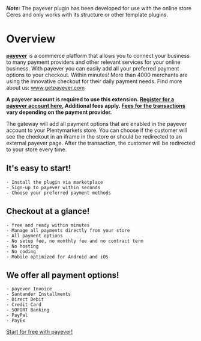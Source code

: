 <div class="alert alert-warning" role="alert">
    <strong><i>Note:</i></strong> The payever plugin has been developed for use with the online store Ceres and only works with its structure or other template plugins.
</div>
 
# Overview 
 
**<a href="https://getpayever.com">payever</a>** is a commerce platform that allows you to connect your business to many payment providers and other relevant services for your online business. With payever you can easily add all your preferred payment options to your checkout. Within minutes! More than 4000 merchants are using the innovative checkout for their daily payment needs. Find more about us: <a href="http://www.getpayever.com">www.getpayever.com</a>

**A payever account is required to use this extension. <a href="https://mein.payever.de/register">Register for a payever account here</a>, Additional fees apply. <a href="https://getpayever.com/article/what-are-the-transaction-fees/">Fees for the transactions</a> vary depending on the payment provider.**

The gateway will add all payment options that are enabled in the payever account to your Plentymarkets store. You can choose if the customer will see the checkout in an iframe in the store or should be redirected to an external payever page. After the transaction, the customer will be redirected to your store every time.

## It's easy to start!

    - Install the plugin via marketplace
    - Sign-up to payever within seconds
    - Choose your preferred payment methods

## Checkout at a glance!

    - free and ready within minutes
    - Manage all payments directly from your store
    - All payment options
    - No setup fee, no monthly fee and no contract term
    - No hosting
    - No coding
    - Mobile optimized for Android and iOS

## We offer all payment options!

    - payever Invoice
    - Santander Installments
    - Direct Debit
    - Credit Card
    - SOFORT Banking
    - PayPal
    - PayEx

<a href="https://mein.payever.de/register/affiliate/shopware@payever.de">Start for free with payever!</a>
